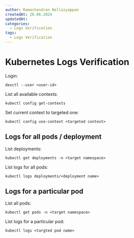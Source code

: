 ```yaml
---
author: Ramachandran Nellaiyappan
createdAt: 26.06.2024
updatedAt: 
categories:
  - Logs Verification
tags:
  - Logs Verification
---
```


# Kubernetes Logs Verification

Login:

    dexctl --user <user-id>

List all available contexts:

    kubectl config get-contexts

Set current context to targeted one:

    kubectl config use-context <targeted context>

## Logs for all pods / deployment

List deployments:

    kubectl get deployments -n <target namespace>

List logs for all pods:

    kubectl logs deployments/<deployment name>

## Logs for a particular pod

List all pods:

    kubectl get pods -n <target namespace>

List logs for a particular pod:

    kubectl logs <targted pod name>


